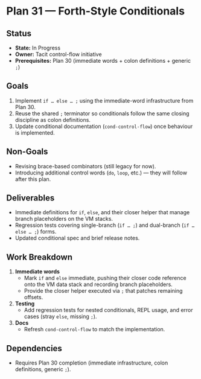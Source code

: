 # Plan 31 — Forth-Style Conditionals

## Status
- **State:** In Progress
- **Owner:** Tacit control-flow initiative
- **Prerequisites:** Plan 30 (immediate words + colon definitions + generic `;`)

## Goals
1. Implement `if … else … ;` using the immediate-word infrastructure from Plan 30.
2. Reuse the shared `;` terminator so conditionals follow the same closing discipline as colon definitions.
3. Update conditional documentation (`cond-control-flow`) once behaviour is implemented.

## Non-Goals
- Revising brace-based combinators (still legacy for now).
- Introducing additional control words (`do`, `loop`, etc.) — they will follow after this plan.

## Deliverables
- Immediate definitions for `if`, `else`, and their closer helper that manage branch placeholders on the VM stacks.
- Regression tests covering single-branch (`if … ;`) and dual-branch (`if … else … ;`) forms.
- Updated conditional spec and brief release notes.

## Work Breakdown
1. **Immediate words**
   - Mark `if` and `else` immediate, pushing their closer code reference onto the VM data stack and recording branch placeholders.
   - Provide the closer helper executed via `;` that patches remaining offsets.
2. **Testing**
   - Add regression tests for nested conditionals, REPL usage, and error cases (stray `else`, missing `;`).
3. **Docs**
   - Refresh `cond-control-flow` to match the implementation.

## Dependencies
- Requires Plan 30 completion (immediate infrastructure, colon definitions, generic `;`).
